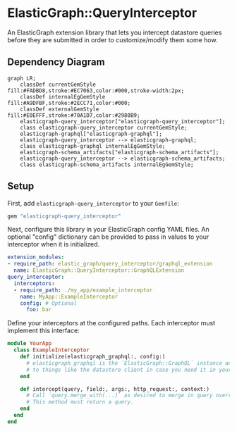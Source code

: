 # ElasticGraph::QueryInterceptor

An ElasticGraph extension library that lets you intercept datastore
queries before they are submitted in order to customize/modify them some
how.

## Dependency Diagram

```mermaid
graph LR;
    classDef currentGemStyle fill:#FADBD8,stroke:#EC7063,color:#000,stroke-width:2px;
    classDef internalEgGemStyle fill:#A9DFBF,stroke:#2ECC71,color:#000;
    classDef externalGemStyle fill:#E0EFFF,stroke:#70A1D7,color:#2980B9;
    elasticgraph-query_interceptor["elasticgraph-query_interceptor"];
    class elasticgraph-query_interceptor currentGemStyle;
    elasticgraph-graphql["elasticgraph-graphql"];
    elasticgraph-query_interceptor --> elasticgraph-graphql;
    class elasticgraph-graphql internalEgGemStyle;
    elasticgraph-schema_artifacts["elasticgraph-schema_artifacts"];
    elasticgraph-query_interceptor --> elasticgraph-schema_artifacts;
    class elasticgraph-schema_artifacts internalEgGemStyle;
```

## Setup

First, add `elasticgraph-query_interceptor` to your `Gemfile`:

``` ruby
gem "elasticgraph-query_interceptor"
```

Next, configure this library in your ElasticGraph config YAML files.
An optional "config" dictionary can be provided to pass in values to
your interceptor when it is initialized.

``` yaml
extension_modules:
- require_path: elastic_graph/query_interceptor/graphql_extension
  name: ElasticGraph::QueryInterceptor::GraphQLExtension
query_interceptor:
  interceptors:
  - require_path: ./my_app/example_interceptor
    name: MyApp::ExampleInterceptor
    config: # Optional
      foo: bar
```

Define your interceptors at the configured paths. Each interceptor must
implement this interface:

``` ruby
module YourApp
  class ExampleInterceptor
    def initialize(elasticgraph_graphql:, config:)
      # elasticgraph_graphql is the `ElasticGraph::GraphQL` instance and has access
      # to things like the datastore client in case you need it in your interceptor.
    end

    def intercept(query, field:, args:, http_request:, context:)
      # Call `query.merge_with(...)` as desired to merge in query overrides like filters.
      # This method must return a query.
    end
  end
end
```
